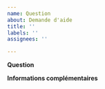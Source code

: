 ```yaml
---
name: Question
about: Demande d'aide
title: ''
labels: ''
assignees: ''

---
```


**Question**

**Informations complémentaires**
